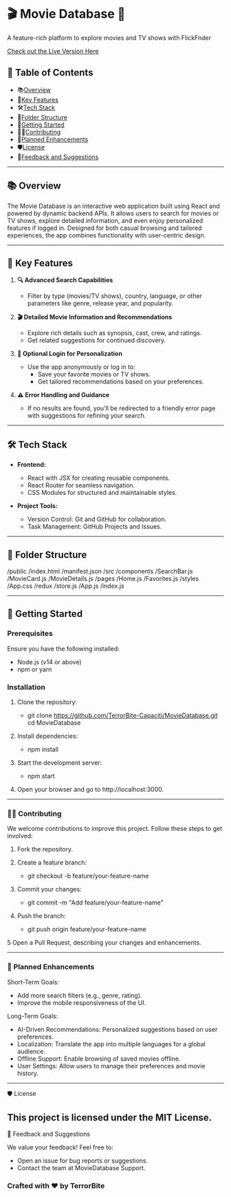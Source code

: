 # 🎬 Movie Database 🌌
A feature-rich platform to explore movies and TV shows with FlickFnder

[Check out the Live Version Here](https://moviedatabase-2bwq.onrender.com)

## 📖 Table of Contents

- 📚[Overview](#overview)
- 🌟[Key Features](#key-features)
- 🛠️[Tech Stack](#tech-stack)
- 📂[Folder Structure](#folder-structure)
- 🚀[Getting Started](#getting-started)
- 👨‍💻[Contributing](#contributing)
- 📝[Planned Enhancements](#planned-enhancements)
- 🛡️[License](#license)
- 💬[Feedback and Suggestions](#feedback-and-suggestions)

---

## 📚 Overview

The Movie Database is an interactive web application built using React and powered by dynamic backend APIs. It allows users to search for movies or TV shows, explore detailed information, and even enjoy personalized features if logged in. Designed for both casual browsing and tailored experiences, the app combines functionality with user-centric design.

---

## 🌟 Key Features

1. **🔍 Advanced Search Capabilities**
   - Filter by type (movies/TV shows), country, language, or other parameters like genre, release year, and popularity.

2. **🎬 Detailed Movie Information and Recommendations**
   - Explore rich details such as synopsis, cast, crew, and ratings.
   - Get related suggestions for continued discovery.

3. **🚀 Optional Login for Personalization**
   - Use the app anonymously or log in to:
     - Save your favorite movies or TV shows.
     - Get tailored recommendations based on your preferences.

4. **⚠️ Error Handling and Guidance**
   - If no results are found, you'll be redirected to a friendly error page with suggestions for refining your search.

---

## 🛠️ Tech Stack

- **Frontend:**
  - React with JSX for creating reusable components.
  - React Router for seamless navigation.
  - CSS Modules for structured and maintainable styles.
  


- **Project Tools:**
  - Version Control: Git and GitHub for collaboration.
  - Task Management: GitHub Projects and Issues.

---

## 📂 Folder Structure

/public /index.html /manifest.json /src /components /SearchBar.js /MovieCard.js /MovieDetails.js /pages /Home.js /Favorites.js /styles /App.css /redux /store.js /App.js /index.js

---

## 🚀 Getting Started

### Prerequisites

Ensure you have the following installed:

- Node.js (v14 or above)
- npm or yarn

### Installation

1. Clone the repository:

   - git clone https://github.com/TerrorBite-Capaciti/MovieDatabase.git
   cd MovieDatabase
   
2. Install dependencies:

   - npm install

3.  Start the development server:

    - npm start

4. Open your browser and go to http://localhost:3000.

---


### 👨‍💻 Contributing

We welcome contributions to improve this project. Follow these steps to get involved:

1.  Fork the repository.

2.  Create a feature branch:

    - git checkout -b feature/your-feature-name

3.  Commit your changes:

    - git commit -m "Add feature/your-feature-name"

4.  Push the branch:

    - git push origin feature/your-feature-name

5  Open a Pull Request, describing your changes and enhancements.

---

### 📝 Planned Enhancements

Short-Term Goals:

- Add more search filters (e.g., genre, rating).
- Improve the mobile responsiveness of the UI.

Long-Term Goals:

- AI-Driven Recommendations: Personalized suggestions based on user preferences.
- Localization: Translate the app into multiple languages for a global audience.
- Offline Support: Enable browsing of saved movies offline.
- User Settings: Allow users to manage their preferences and movie history.

---
🛡️ License

This project is licensed under the MIT License.
---

💬 Feedback and Suggestions

We value your feedback! Feel free to:

- Open an issue for bug reports or suggestions.
- Contact the team at MovieDatabase Support.


###  Crafted with ❤️ by TerrorBite
